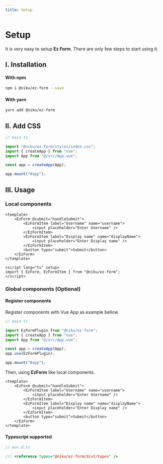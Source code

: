 ```yaml
---
title: Setup
---
```


# Setup

It is very easy to setup **Ez Form**. There are only few steps to start using it.

## I. Installation

#### With npm

```sh
npm i @niku/ez-form --save
```

#### With yarn

```sh
yarn add @niku/ez-form
```

## II. Add CSS

```ts
// main.ts

import "@niku/ez-form/styles/index.css";
import { createApp } from "vue";
import App from "@/src/App.vue";

const app = createApp(App);

app.mount("#app");
```

## III. Usage

### Local components

```vue
<template>
	<EzForm @submit="handleSubmit">
		<EzFormItem label="Username" name="username">
			<input placeholder="Enter Username" />
		</EzFormItem>
		<EzFormItem label="Display name" name="displayName">
			<input placeholder="Enter Display name" />
		</EzFormItem>
		<button type="submit">Submit</button>
	</EzForm>
</template>

<script lang="ts" setup>
import { EzForm, EzFormItem } from "@niku/ez-form";
</script>
```

### Global components (Optional)

#### Register components

Register components with Vue App as example bellow.

```ts
// main.ts

import EzFormPlugin from "@niku/ez-form";
import { createApp } from "vue";
import App from "@/src/App.vue";

const app = createApp(App);
app.use(EzFormPlugin);

app.mount("#app");
```

Then, using **EzForm** like local components.

```vue
<template>
	<EzForm @submit="handleSubmit">
		<EzFormItem label="Username" name="username">
			<input placeholder="Enter Username" />
		</EzFormItem>
		<EzFormItem label="Display name" name="displayName">
			<input placeholder="Enter Display name" />
		</EzFormItem>
		<button type="submit">Submit</button>
	</EzForm>
</template>
```

#### Typescript supported

```ts
// env.d.ts

/// <reference types="@niku/ez-form/dist/types" />
```
